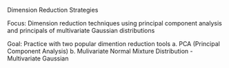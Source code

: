 Dimension Reduction Strategies

Focus:
	Dimension reduction techniques using principal component analysis and principals of multivariate Gaussian distributions

Goal:
	Practice with two popular dimention reduction tools
		a. PCA (Principal Component Analysis)
		b. Mulivariate Normal Mixture Distribution - Multivariate Gaussian
